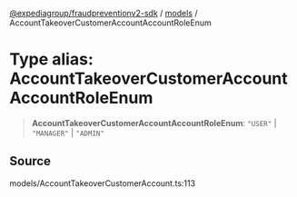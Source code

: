 [@expediagroup/fraudpreventionv2-sdk](../../index.md) / [models](../index.md) / AccountTakeoverCustomerAccountAccountRoleEnum

# Type alias: AccountTakeoverCustomerAccountAccountRoleEnum

> **AccountTakeoverCustomerAccountAccountRoleEnum**: `"USER"` \| `"MANAGER"` \| `"ADMIN"`

## Source

models/AccountTakeoverCustomerAccount.ts:113
